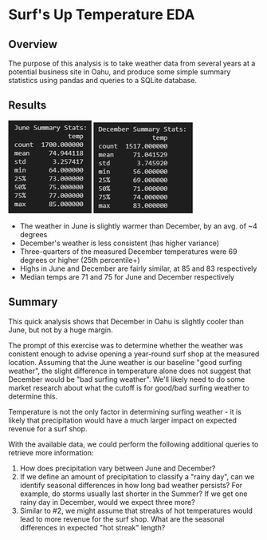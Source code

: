 # Surf's Up Temperature EDA
## Overview
The purpose of this analysis is to take weather data from several years at a potential business site in Oahu, and produce some simple summary statistics using pandas and queries to a SQLite database.

## Results
![](./Resources/JuneTemps.png)
![](./Resources/DecTemps.png)

* The weather in June is slightly warmer than December, by an avg. of ~4 degrees
* December's weather is less consistent (has higher variance)
* Three-quarters of the measured December temperatures were 69 degrees or higher (25th percentile+)
* Highs in June and December are fairly similar, at 85 and 83 respectively
* Median temps are 71 and 75 for June and December respectively

## Summary
This quick analysis shows that December in Oahu is slightly cooler than June, but not by a huge margin.

The prompt of this exercise was to determine whether the weather was conistent enough to advise opening a year-round surf shop at the measured location. Assuming that the June weather is our baseline "good surfing weather", the slight difference in temperature alone does not suggest that December would be "bad surfing weather". We'll likely need to do some market research about what the cutoff is for good/bad surfing weather to determine this.

Temperature is not the only factor in determining surfing weather - it is likely that precipitation would have a much larger impact on expected revenue for a surf shop.

With the available data, we could perform the following additional queries to retrieve more information:
1. How does precipitation vary between June and December?
2. If we define an amount of precipitation to classify a "rainy day", can we identify seasonal differences in how long bad weather persists? For example, do storms usually last shorter in the Summer? If we get one rainy day in December, would we expect three more?
3. Similar to #2, we might assume that streaks of hot temperatures would lead to more revenue for the surf shop. What are the seasonal differences in expected "hot streak" length? 
